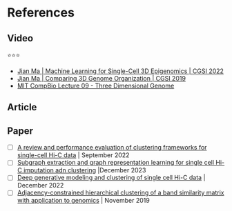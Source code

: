 # References

## Video

:star::star::star:

- [Jian Ma | Machine Learning for Single-Cell 3D Epigenomics | CGSI 2022](https://youtu.be/YMoTz7lzyo0?si=-AK84IHzKbqyq3Yb)
- [Jian Ma | Comparing 3D Genome Organization | CGSI 2019](https://youtu.be/wMkbr55S35k?si=gTT6H8nlaWWKwsLS)
- [MIT CompBio Lecture 09 - Three Dimensional Genome](https://youtu.be/tO--CnMDaI0?si=1zgVjfcmMky1vES3)

## Article

## Paper

- [ ] [A review and performance evaluation of clustering frameworks for single-cell Hi-C data](https://doi.org/10.1093/bib/bbac385) | September 2022
- [ ] [Subgraph extraction and graph representation learning for single cell Hi-C imputation adn clustering](https://doi.org/10.1093/bib/bbad379) |December 2023
- [ ] [Deep generative modeling and clustering of single cell Hi-C data](https://doi.org/10.1093/bib/bbac494) | December 2022
- [ ] [Adjacency-constrained hierarchical clustering of a band similarity matrix with application to genomics](https://doi.org/10.1186/s13015-019-0157-4) | November 2019
